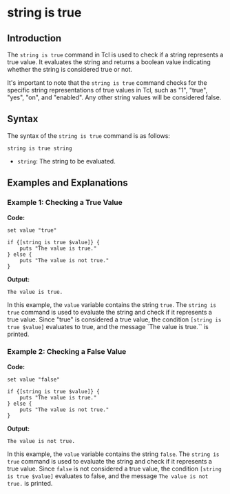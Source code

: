 # string is true

## Introduction

The `string is true` command in Tcl is used to check if a string represents a true value. It evaluates the string and returns a boolean value indicating whether the string is considered true or not.

It's important to note that the `string is true` command checks for the specific string representations of true values in Tcl, such as "1", "true", "yes", "on", and "enabled". Any other string values will be considered false.


## Syntax

The syntax of the `string is true` command is as follows:

`string is true string`


- `string`: The string to be evaluated.


## Examples and Explanations

### Example 1: Checking a True Value


**Code:**
```
set value "true"

if {[string is true $value]} {
    puts "The value is true."
} else {
    puts "The value is not true."
}
```

**Output:**
```
The value is true.
```

In this example, the `value` variable contains the string `true`. The `string is true` command is used to evaluate the string and check if it represents a true value. Since "true" is considered a true value, the condition `[string is true $value]` evaluates to true, and the message `The value is true.`` is printed.


### Example 2: Checking a False Value


**Code:**
```
set value "false"

if {[string is true $value]} {
    puts "The value is true."
} else {
    puts "The value is not true."
}
```

**Output:**
```
The value is not true.
```

In this example, the `value` variable contains the string `false`. The `string is true` command is used to evaluate the string and check if it represents a true value. Since `false` is not considered a true value, the condition `[string is true $value]` evaluates to false, and the message `The value is not true.` is printed.




